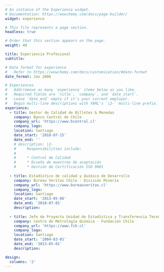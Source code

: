 ```yaml
---
# An instance of the Experience widget.
# Documentation: https://wowchemy.com/docs/page-builder/
widget: experience

# This file represents a page section.
headless: true

# Order that this section appears on the page.
weight: 40

title: Experiencia Profesional
subtitle:

# Date format for experience
#   Refer to https://wowchemy.com/docs/customization/#date-format
date_format: Jan 2006

# Experiences.
#   Add/remove as many `experience` items below as you like.
#   Required fields are `title`, `company`, and `date_start`.
#   Leave `date_end` empty if it's your current employer.
#   Begin multi-line descriptions with YAML's `|2-` multi-line prefix.
experience:
  - title: Gestor de Calidad de Billetes & Monedas
    company: Banco Central de Chile
    company_url: 'https://www.bcentral.cl'
    company_logo:
    location: Santiago
    date_start: '2018-07-15'
    date_end: ''
    # description: |2-
    #     Responsibilities include:
    #     
    #     * Control de Calidad
    #     * Diseño de muestreo de aceptación
    #     * Gestión de Certificación ISO 9001
        
  - title: Estadístico de calidad y Químico de Desarrollo
    company: Bureau Veritas Chile - División Minería
    company_url: 'https://www.bureauveritas.cl'
    company_logo:
    location: Santiago
    date_start: '2013-05-06'
    date_end: '2018-07-01'
    description:
    
  - title: Jefe de Proyecto Unidad de Estadística y Transferencia Tecnológica
    company: Centro de Metrología Química - Fundación Chile
    company_url: 'https://www.fch.cl'
    company_logo:
    location: Santiago
    date_start: '2004-03-01'
    date_end: '2013-05-01'
    description: 

design:
  columns: '2'
---
```

